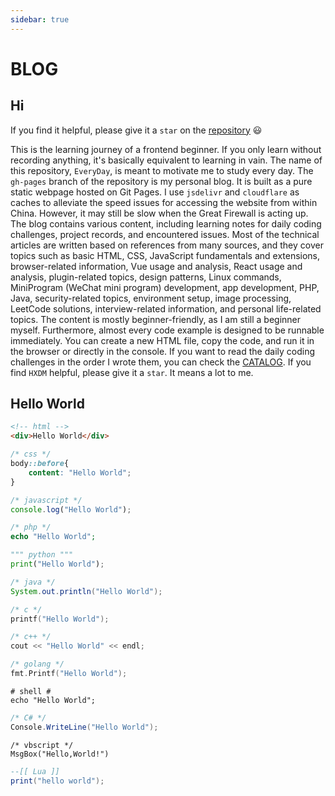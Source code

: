 ```yaml
---
sidebar: true
---
```


# BLOG

## Hi

If you find it helpful, please give it a `star` on the [repository](https://github.com/WindrunnerMax/EveryDay) 😃

This is the learning journey of a frontend beginner. If you only learn without recording anything, it's basically equivalent to learning in vain. The name of this repository, `EveryDay`, is meant to motivate me to study every day. The `gh-pages` branch of the repository is my personal blog. It is built as a pure static webpage hosted on Git Pages. I use `jsdelivr` and `cloudflare` as caches to alleviate the speed issues for accessing the website from within China. However, it may still be slow when the Great Firewall is acting up. The blog contains various content, including learning notes for daily coding challenges, project records, and encountered issues. Most of the technical articles are written based on references from many sources, and they cover topics such as basic HTML, CSS, JavaScript fundamentals and extensions, browser-related information, Vue usage and analysis, React usage and analysis, plugin-related topics, design patterns, Linux commands, MiniProgram (WeChat mini program) development, app development, PHP, Java, security-related topics, environment setup, image processing, LeetCode solutions, interview-related information, and personal life-related topics. The content is mostly beginner-friendly, as I am still a beginner myself. Furthermore, almost every code example is designed to be runnable immediately. You can create a new HTML file, copy the code, and run it in the browser or directly in the console. If you want to read the daily coding challenges in the order I wrote them, you can check the [CATALOG](https://github.com/WindrunnerMax/EveryDay/blob/master/CATALOG.md). If you find `HXDM` helpful, please give it a `star`. It means a lot to me.

## Hello World

```html
<!-- html -->
<div>Hello World</div>
```

```css
/* css */
body::before{
    content: "Hello World";
}
```

```javascript
/* javascript */
console.log("Hello World");
```

```php
/* php */
echo "Hello World";
```

```python
""" python """
print("Hello World");
```

```java
/* java */
System.out.println("Hello World");
```

```c
/* c */
printf("Hello World");
```

```c++
/* c++ */
cout << "Hello World" << endl;
```

```go
/* golang */
fmt.Printf("Hello World");
```

```shell
# shell #
echo "Hello World";
```

```c#
/* C# */
Console.WriteLine("Hello World");
```

```vbscript
/* vbscript */
MsgBox("Hello,World!")
```

```lua
--[[ Lua ]]
print("hello world");
```
